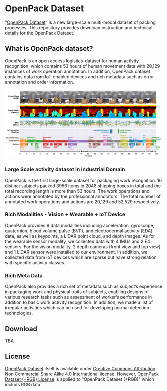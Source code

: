 # OpenPack Dataset

"[OpenPack Dataset](https://open-pack.github.io/)" is a new large-scale multi-modal dataset of packing processes.
This repository provides download instruction and technical details for the OpenPack Dataset.

## What is OpenPack dataset?

OpenPack is an open access logistics-dataset for human activity recognition, which contains 53 hours of human movement data with 20,129 instances of work operation annotation.
In addition, OpenPack dataset contains data from IoT-enabled devices and rich metadata such as error annotation and order information.

![OpenPack__KeyVisual](./assets/dataset/OpenPack__KeyVisual.png)

### Large Scale activity dataset in Industrial Domain

OpenPack is the first large-scale dataset for packaging work recognition.
16 distinct subjects packed 3956 items in 2048 shipping boxes in total and the total recording length is more than 53 hours.
The work operations and actions were annotated by the professional annotators.
The total number of annotated work operations and actions are 20,129 and 52,529 respectively.

### Rich Modalities - Vision + Wearable + IoT Device

OpenPack provides 9 data modalities including acceleration, gyroscope, quaternion, blood volume pulse (BVP), and electrodermal activity (EDA) data, as well as keypoints, a LiDAR point cloud, and depth images.
As for the wearable sensor modality, we collected data with 4 IMUs and 2 E4 sensors.
For the vision modality, 2 depth cameras (front view and top view) and 1 LiDAR sensor were installed to our environment.
In addition, we collected data from IoT devices which are sparse but have strong relation with specific activity classes.

### Rich Meta Data

OpenPack also provides a rich set of metadata such as subject’s experience in packaging work and physical traits of subjects, enabling designs of various research tasks such as assessment of worker’s performance in addition to basic work activity recognition.
In addition, we made a list of irregular activities which can be used for developing normal detection technologies.

## Download

TBA

## License

[OpenPack Dataset](https://doi.org/10.5281/zenodo.5909086) itself is available under [Creative Commons Attribution Non Commercial Share Alike 4.0 International](https://creativecommons.org/licenses/by-nc-sa/4.0/legalcode) license.
However, [OpenPack Dataset (+RGB) License](./licenses/OPENPACK_DATASET_RGB_LICENSE.md) is applied to "OpenPack Dataset (+RGB)" which includs RGB data.
